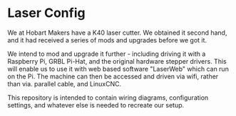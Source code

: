 # Laser Config

We at Hobart Makers have a K40 laser cutter. We obtained it second hand, and it had received a series of mods and upgrades before we got it.

We intend to mod and upgrade it further - including driving it with a Raspberry Pi, GRBL Pi-Hat, and the original hardware stepper drivers. This will enable us to use it with web based software "LaserWeb" which can run on the Pi. The machine can then be accessed and driven via wifi, rather than via. parallel cable, and LinuxCNC.

This repository is intended to contain wiring diagrams, configuration settings, and whatever else is needed to recreate our setup.
